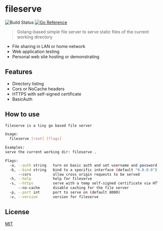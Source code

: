 # fileserve
![Build Status](https://github.com/hupe1980/fileserve/workflows/build/badge.svg) 
[![Go Reference](https://pkg.go.dev/badge/github.com/hupe1980/fileserve.svg)](https://pkg.go.dev/github.com/hupe1980/fileserve)
> Golang-based simple file server to serve static files of the current working directory
- File sharing in LAN or home network
- Web application testing
- Personal web site hosting or demonstrating

## Features
- Directory listing
- Cors or NoCache headers
- HTTPS with self-signed certificate
- BasicAuth

## How to use
```bash
fileserve is a tiny go based file server

Usage:
  fileserve [root] [flags]

Examples:
serve the current working dir: fileserve .

Flags:
  -a, --auth string   turn on basic auth and set username and password (separate by colon)
  -b, --bind string   bind to a specific interface (default "0.0.0.0")
      --cors          allow cross origin requests to be served
  -h, --help          help for fileserve
  -s, --https         serve with a temp self-signed certificate via HTTPS
      --no-cache      disable caching for the file server
  -p, --port int      port to serve on (default 8000)
  -v, --version       version for fileserve
```

## License
[MIT](LICENCE)
